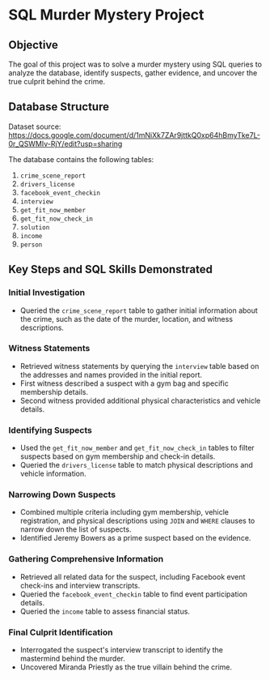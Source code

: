 # SQL Murder Mystery Project

## Objective
The goal of this project was to solve a murder mystery using SQL queries to analyze the database, identify suspects, gather evidence, and uncover the true culprit behind the crime.

## Database Structure
Dataset source: https://docs.google.com/document/d/1mNiXk7ZAr9jttkQ0xp64hBmyTke7L-0r_QSWMIv-RjY/edit?usp=sharing

The database contains the following tables:
1. `crime_scene_report`
2. `drivers_license`
3. `facebook_event_checkin`
4. `interview`
5. `get_fit_now_member`
6. `get_fit_now_check_in`
7. `solution`
8. `income`
9. `person`

## Key Steps and SQL Skills Demonstrated

### Initial Investigation
- Queried the `crime_scene_report` table to gather initial information about the crime, such as the date of the murder, location, and witness descriptions.

### Witness Statements
- Retrieved witness statements by querying the `interview` table based on the addresses and names provided in the initial report.
- First witness described a suspect with a gym bag and specific membership details.
- Second witness provided additional physical characteristics and vehicle details.

### Identifying Suspects
- Used the `get_fit_now_member` and `get_fit_now_check_in` tables to filter suspects based on gym membership and check-in details.
- Queried the `drivers_license` table to match physical descriptions and vehicle information.

### Narrowing Down Suspects
- Combined multiple criteria including gym membership, vehicle registration, and physical descriptions using `JOIN` and `WHERE` clauses to narrow down the list of suspects.
- Identified Jeremy Bowers as a prime suspect based on the evidence.

### Gathering Comprehensive Information
- Retrieved all related data for the suspect, including Facebook event check-ins and interview transcripts.
- Queried the `facebook_event_checkin` table to find event participation details.
- Queried the `income` table to assess financial status.

### Final Culprit Identification
- Interrogated the suspect's interview transcript to identify the mastermind behind the murder.
- Uncovered Miranda Priestly as the true villain behind the crime.
